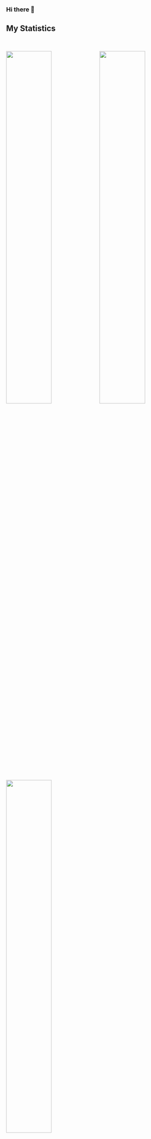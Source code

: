 ### Hi there 👋

## My Statistics
<br/>
<p align="left">
  <img width="49.5%" src="https://github-readme-stats.vercel.app/api?username=chiranjeet14&show_icons=true&theme=Gradient&count_private=true&show_icons=true&cache_seconds=1800" />
    <img width="49.5%" src="https://github-readme-streak-stats.herokuapp.com/?user=chiranjeet14&theme=vue-dark&count_private=true&show_icons=true&cache_seconds=1800" />
</p>

<br>

<p align="left">
  <img width="49.5%" src="https://github-readme-stats.vercel.app/api/top-langs/?username=chiranjeet14&layout=compact&count_private=true&cache_seconds=1800" />
</p>
